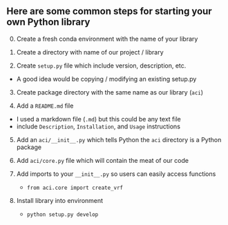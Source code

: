 
## Here are some common steps for starting your own Python library

0. Create a fresh conda environment with the name of your library

1. Create a directory with name of our project / library

2. Create `setup.py` file which include version, description, etc.
  - A good idea would be copying / modifying an existing setup.py

3. Create package directory with the same name as our library (`aci`)

4. Add a `README.md` file 
  - I used a markdown file (`.md`) but this could be any text file
  - include `Description`, `Installation`, and `Usage` instructions

5. Add an `aci/__init__.py` which tells Python the `aci` directory is a Python package

6. Add `aci/core.py` file which will contain the meat of our code

7. Add imports to your `__init__.py` so users can easily access functions
   - `from aci.core import create_vrf`

8. Install library into environment
   - `python setup.py develop`




